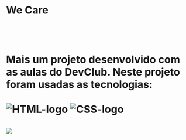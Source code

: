 <h1> We Care <h1/>
<br>
<p> Mais um projeto desenvolvido com as aulas do DevClub. Neste projeto foram usadas as tecnologias:
<br>
<br>
<img src="https://img.shields.io/badge/HTML5-E34F26?style=for-the-badge&logo=html5&logoColor=white" alt="HTML-logo" />
<img src="https://img.shields.io/badge/CSS3-1572B6?style=for-the-badge&logo=css3&logoColor=white" alt="CSS-logo" />
<br>
<br>
<img src="https://raw.githubusercontent.com/kaiofelips/we-care/5f95f198971a298e28a551570916b969a94945ec/imagens/Print%20We%20Care.png" /> 
